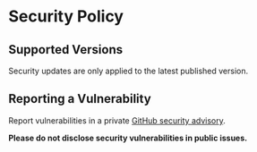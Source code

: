 # Security Policy

## Supported Versions

Security updates are only applied to the latest published version.

## Reporting a Vulnerability

Report vulnerabilities in a private
[GitHub security advisory](https://github.com/sandlada/vue-mdc/security/advisories).

**Please do not disclose security vulnerabilities in public issues.**
